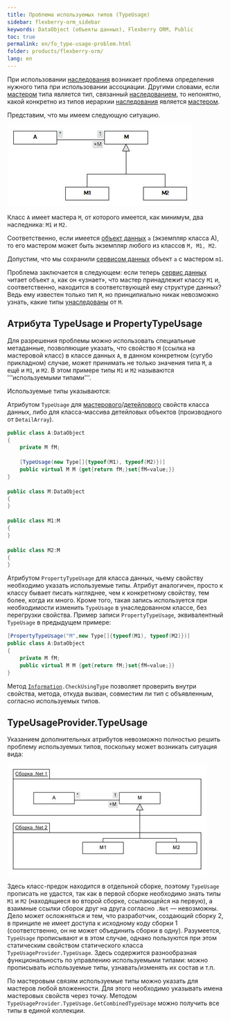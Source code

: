 ```yaml
---
title: Проблема используемых типов (TypeUsage)
sidebar: flexberry-orm_sidebar
keywords: DataObject (объекты данных), Flexberry ORM, Public
toc: true
permalink: en/fo_type-usage-problem.html
folder: products/flexberry-orm/
lang: en
---
```


При использовании [наследования](fo_inheritance.html)  возникает проблема определения нужного типа при использовании ассоциации. Другими словами, если [мастером](fo_master-association.html) типа является тип, связанный [наследованием](fo_inheritance.html), то непонятно, какой конкретно из типов иерархии [наследования](fo_inheritance.html) является [мастером](fo_master-association.html).

Представим, что мы имеем следующую ситуацию.

![](/images/pages/products/flexberry-orm/tutorial-programmer-casseberry/primer-2.jpg)

Класс `А` имеет мастера `М`, от которого имеется, как минимум, два наследника: `M1` и `M2`.

Соответственно, если имеется [объект данных](fo_data-object.html) `a` (экземпляр класса A), то его мастером может быть экземпляр любого из классов `M, M1, M2`.

Допустим, что мы сохранили [сервисом данных](fo_sql-data-service.html) объект `a` с мастером `m1`.

Проблема заключается в следующем: если теперь [сервис данных](fo_sql-data-service.html) читает объект `а`, как он «узнает», что мастер принадлежит классу `M1` и, соответственно, находится в соответствующей ему структуре данных? Ведь ему известен только тип `M`, но принципиально никак невозможно узнать, какие типы [унаследованы](fo_inheritance.html) от `M`.


## Атрибута TypeUsage и PropertyTypeUsage

Для разрешения проблемы можно использовать специальные метаданные, позволяющие указать, что свойство `M` (ссылка на мастеровой класс) в классе данных `A`, в данном конкретном (сугубо прикладном) случае, может принимать не только значения типа `M`, а ещё и `M1`, и `M2`. В этом примере типы `M1` и `M2` называются '''используемыми типами'''.

Используемые типы указываются:

Атрибутом `TypeUsage` для [мастерового](fo_master-association.html)/[детейлового](fo_detail-associations-properties.html) свойств класса данных, либо для класса-массива детейловых объектов (производного от `DetailArray`).

```csharp
public class A:DataObject
{
	private M fM;
	
	[TypeUsage(new Type[]{typeof(M1), typeof(M2)})]
	public virtual M M {get{return fM;}set{fM=value;}}
}

public class M:DataObject
{
}

public class M1:M
{
}

public class M2:M
{
}
```

Атрибутом `PropertyTypeUsage` для класса данных, чьему свойству необходимо указать используемые типы. Атрибут аналогичен, просто к классу бывает писать нагляднее, чем к конкретному свойству, тем более, когда их много. Кроме того, такая запись используется при необходимости изменить `TypeUsage` в унаследованном классе, без перегрузки свойства. Пример записи `PropertyTypeUsage`, эквивалентный `TypeUsage` в предыдущем примере:

```csharp
[PropertyTypeUsage("M",new Type[]{typeof(M1), typeof(M2)})]
public class A:DataObject
{
	private M fM;		
	public virtual M M {get{return fM;}set{fM=value;}}
}
```

Метод [`Information`](fo_information-class-as-metadata-supervisor.html)`.CheckUsingType` позволяет проверить внутри свойства, метода, откуда вызван, совместим ли тип с объявленным, согласно используемых типов.

## TypeUsageProvider.TypeUsage

Указанием дополнительных атрибутов невозможно полностью решить проблему используемых типов, поскольку может возникать ситуация вида:

![](/images/pages/products/flexberry-orm/tutorial-programmer-casseberry/primer-3.jpg)

Здесь класс-предок находится в отдельной сборке, поэтому `TypeUsage` прописать не удастся, так как в первой сборке необходимо знать типы `M1` и `M2` (находящиеся во второй сборке, ссылающейся на первую), а взаимные ссылки сборок друг на друга согласно `.Net` — невозможны. Дело может осложняться и тем, что разработчик, создающий сборку 2, в принципе не имеет доступа к исходному коду сборки 1 (соответственно, он не может объединить сборки в одну). Разумеется, `TypeUsage` прописывают и в этом случае, однако пользуются при этом статическим свойством статического класса `TypeUsageProvider.TypeUsage`. Здесь содержится разнообразная функциональность по управлению используемыми типами: можно прописывать используемые типы, узнавать/изменять их состав и т.п.

По мастеровым связям используемые типы можно указать для мастеров любой вложенности. Для этого необходимо указывать имена мастеровых свойств через точку. Методом `TypeUsageProvider.TypeUsage.GetCombinedTypeUsage` можно получить все типы в единой коллекции.
